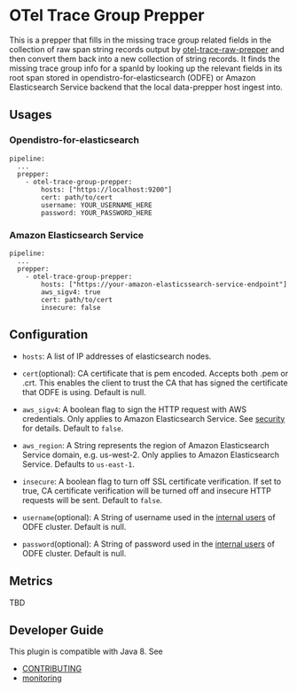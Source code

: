 # OTel Trace Group Prepper

This is a prepper that fills in the missing trace group related fields in the collection of raw span string records output by [otel-trace-raw-prepper](../dataPrepper-plugins/otel-trace-raw-prepper) and then convert them back into a new collection of string records.
It finds the missing trace group info for a spanId by looking up the relevant fields in its root span stored in opendistro-for-elasticsearch (ODFE) or Amazon Elasticsearch Service backend that the local data-prepper host ingest into.

## Usages

### Opendistro-for-elasticsearch

```$xslt
pipeline:
  ...
  prepper:
    - otel-trace-group-prepper:
        hosts: ["https://localhost:9200"]
        cert: path/to/cert
        username: YOUR_USERNAME_HERE
        password: YOUR_PASSWORD_HERE
``` 

### Amazon Elasticsearch Service

```$xslt
pipeline:
  ...
  prepper:
    - otel-trace-group-prepper:
        hosts: ["https://your-amazon-elasticssearch-service-endpoint"]
        aws_sigv4: true 
        cert: path/to/cert
        insecure: false
```

## Configuration

- `hosts`: A list of IP addresses of elasticsearch nodes.

- `cert`(optional): CA certificate that is pem encoded. Accepts both .pem or .crt. This enables the client to trust the CA that has signed the certificate that ODFE is using.
Default is null. 

- `aws_sigv4`: A boolean flag to sign the HTTP request with AWS credentials. Only applies to Amazon Elasticsearch Service. See [security](security.md) for details. Default to `false`. 

- `aws_region`: A String represents the region of Amazon Elasticsearch Service domain, e.g. us-west-2. Only applies to Amazon Elasticsearch Service. Defaults to `us-east-1`.

- `insecure`: A boolean flag to turn off SSL certificate verification. If set to true, CA certificate verification will be turned off and insecure HTTP requests will be sent. Default to `false`.

- `username`(optional): A String of username used in the [internal users](https://opendistro.github.io/for-elasticsearch-docs/docs/security/access-control/users-roles) of ODFE cluster. Default is null.

- `password`(optional): A String of password used in the [internal users](https://opendistro.github.io/for-elasticsearch-docs/docs/security/access-control/users-roles) of ODFE cluster. Default is null.

## Metrics

TBD

## Developer Guide

This plugin is compatible with Java 8. See 

- [CONTRIBUTING](https://github.com/opendistro-for-elasticsearch/data-prepper/blob/main/CONTRIBUTING.md) 
- [monitoring](https://github.com/opendistro-for-elasticsearch/data-prepper/blob/main/docs/readme/monitoring.md)
